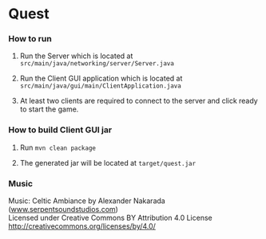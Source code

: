 # Quest

### How to run
1. Run the Server which is located at `src/main/java/networking/server/Server.java`

2. Run the Client GUI application which is located at `src/main/java/gui/main/ClientApplication.java`

3. At least two clients are required to connect to the server and click ready to start the game.

### How to build Client GUI jar

1. Run `mvn clean package`

2. The generated jar will be located at `target/quest.jar`

### Music

Music: Celtic Ambiance by Alexander Nakarada (www.serpentsoundstudios.com) \
Licensed under Creative Commons BY Attribution 4.0 License
http://creativecommons.org/licenses/by/4.0/